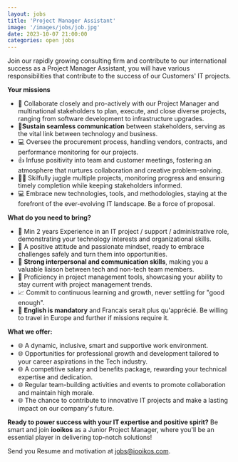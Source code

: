 ```yaml
---
layout: jobs
title: 'Project Manager Assistant'
image: '/images/jobs/job.jpg'
date: 2023-10-07 21:00:00
categories: open jobs
---
```


Join our rapidly growing consulting firm and contribute to our international success as a Project Manager Assistant, you will have various responsibilities that contribute to the success of our Customers' IT projects.

**Your missions**

* 🤝 Collaborate closely and pro-actively with our Project Manager and multinational stakeholders to plan, execute, and close diverse projects, ranging from software development to infrastructure upgrades.
* 🤩**Sustain seamless communication** between stakeholders, serving as the vital link between technology and business.
* 💻 Oversee the procurement process, handling vendors, contracts, and performance monitoring for our projects.
* 👍 Infuse positivity into team and customer meetings, fostering an atmosphere that nurtures collaboration and creative problem-solving.
* 🤹‍♀️ Skilfully juggle multiple projects, monitoring progress and ensuring timely completion while keeping stakeholders informed.
* 💻 Embrace new technologies, tools, and methodologies, staying at the forefront of the ever-evolving IT landscape. Be a force of proposal.

**What do you need to bring?**

* 🔧 Min 2 years Experience in an IT project / support / administrative role, demonstrating your technology interests and organizational skills.
* 🔧 A positive attitude and passionate mindset, ready to embrace challenges safely and turn them into opportunities.
* 🎯 **Strong interpersonal and communication skills**, making you a valuable liaison between tech and non-tech team members.
* 🔧 Proficiency in project management tools, showcasing your ability to stay current with project management trends.
* 📈 Commit to continuous learning and growth, never settling for "good enough".
* 🔧 **English is mandatory** and Francais serait plus qu'apprécié. Be willing to travel in Europe and further if missions require it.

**What we offer:**

* 🌐 A dynamic, inclusive, smart and supportive work environment.
* 🌐 Opportunities for professional growth and development tailored to your career aspirations in the Tech industry.
* 🌐 A competitive salary and benefits package, rewarding your technical expertise and dedication.
* 🌐 Regular team-building activities and events to promote collaboration and maintain high morale.
* 🌐 The chance to contribute to innovative IT projects and make a lasting impact on our company's future.

**Ready to power success with your IT expertise and positive spirit?**
Be smart and join **iooikos** as a Junior Project Manager, where you'll be an essential player in delivering top-notch solutions! 

Send you Resume and motivation at [jobs@iooikos.com](mailto:jobs@iooikos.com).
